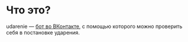 # Что это? 

udarenie — [бот во ВКонтакте](http://vk.com/udarenie "Откроется ссылка, ведущая на бота во ВКонтакте"), с помощью которого можно проверить себя в постановке ударения. 
